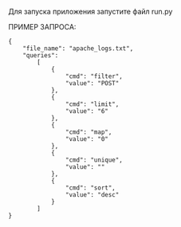Для запуска приложения запустите файл run.py

ПРИМЕР ЗАПРОСА:

    {
        "file_name": "apache_logs.txt",
        "queries": 
            [
                {
                    "cmd": "filter",
                    "value": "POST"
                },
                {
                    "cmd": "limit",
                    "value": "6"
                },
                {
                    "cmd": "map",
                    "value": "0"
                },
                {
                    "cmd": "unique",
                    "value": ""
                },
                {
                    "cmd": "sort",
                    "value": "desc"
                }
            ]
    }